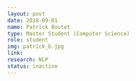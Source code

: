 ```yaml
---
layout: post
date: 2018-09-01
name: Patrick Boutet
type: Master Student (Computer Science)
role: student
img: patrick_b.jpg
link: 
research: NLP
status: inactive
---
```


